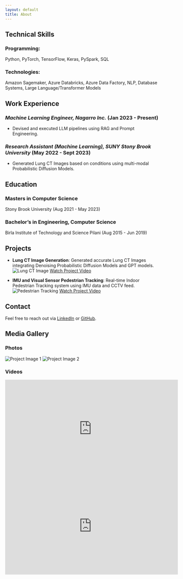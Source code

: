 ```yaml
---
layout: default
title: About
---
```


## Technical Skills
### Programming: 
Python, PyTorch, TensorFlow, Keras, PySpark, SQL
### Technologies: 
Amazon Sagemaker, Azure Databricks, Azure Data Factory, NLP, Database Systems, Large Language/Transformer Models

## Work Experience
### *Machine Learning Engineer, Nagarro Inc.* (Jan 2023 - Present)
- Devised and executed LLM pipelines using RAG and Prompt Engineering.

### *Research Assistant (Machine Learning), SUNY Stony Brook University* (May 2022 - Sept 2023)
- Generated Lung CT Images based on conditions using multi-modal Probabilistic Diffusion Models.

## Education
### Masters in Computer Science 
Stony Brook University (Aug 2021 - May 2023)
### Bachelor’s in Engineering, Computer Science
Birla Institute of Technology and Science Pilani (Aug 2015 - Jun 2019)

## Projects
- **Lung CT Image Generation**: Generated accurate Lung CT Images integrating Denoising Probabilistic Diffusion Models and GPT models.
  ![Lung CT Image](path/to/lung-ct-image.jpg)
  [Watch Project Video](https://www.youtube.com/watch?v=example)

- **IMU and Visual Sensor Pedestrian Tracking**: Real-time Indoor Pedestrian Tracking system using IMU data and CCTV feed.
  ![Pedestrian Tracking](path/to/pedestrian-tracking.jpg)
  [Watch Project Video](https://www.youtube.com/watch?v=example)

## Contact
Feel free to reach out via [LinkedIn](https://www.linkedin.com/in/vanshika-sharma-30112020/) or [GitHub](https://github.com/Vanshika-sh).

## Media Gallery
### Photos
![Project Image 1](path/to/project-image1.jpg)
![Project Image 2](path/to/project-image2.jpg)

### Videos
<iframe width="560" height="315" src="https://www.youtube.com/embed/example1" frameborder="0" allow="accelerometer; autoplay; encrypted-media; gyroscope; picture-in-picture" allowfullscreen></iframe>
<iframe width="560" height="315" src="https://www.youtube.com/embed/example2" frameborder="0" allow="accelerometer; autoplay; encrypted-media; gyroscope; picture-in-picture" allowfullscreen></iframe>

